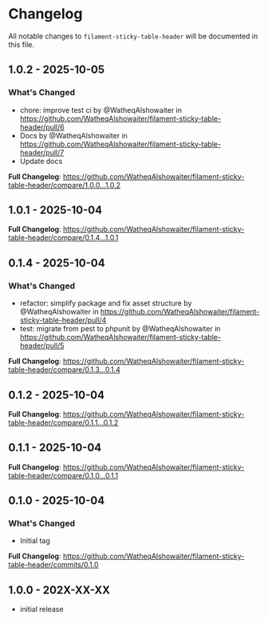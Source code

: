 # Changelog

All notable changes to `filament-sticky-table-header` will be documented in this file.

## 1.0.2 - 2025-10-05

### What's Changed

* chore: improve test ci by @WatheqAlshowaiter in https://github.com/WatheqAlshowaiter/filament-sticky-table-header/pull/6
* Docs by @WatheqAlshowaiter in https://github.com/WatheqAlshowaiter/filament-sticky-table-header/pull/7
* Update docs

**Full Changelog**: https://github.com/WatheqAlshowaiter/filament-sticky-table-header/compare/1.0.0...1.0.2

## 1.0.1 - 2025-10-04

**Full Changelog**: https://github.com/WatheqAlshowaiter/filament-sticky-table-header/compare/0.1.4...1.0.1

## 0.1.4 - 2025-10-04

### What's Changed

* refactor: simplify package and fix asset structure by @WatheqAlshowaiter in https://github.com/WatheqAlshowaiter/filament-sticky-table-header/pull/4
* test: migrate from pest to phpunit by @WatheqAlshowaiter in https://github.com/WatheqAlshowaiter/filament-sticky-table-header/pull/5

**Full Changelog**: https://github.com/WatheqAlshowaiter/filament-sticky-table-header/compare/0.1.3...0.1.4

## 0.1.2 - 2025-10-04

**Full Changelog**: https://github.com/WatheqAlshowaiter/filament-sticky-table-header/compare/0.1.1...0.1.2

## 0.1.1 - 2025-10-04

**Full Changelog**: https://github.com/WatheqAlshowaiter/filament-sticky-table-header/compare/0.1.0...0.1.1

## 0.1.0 - 2025-10-04

### What's Changed

* Initial tag

**Full Changelog**: https://github.com/WatheqAlshowaiter/filament-sticky-table-header/commits/0.1.0

## 1.0.0 - 202X-XX-XX

- initial release
